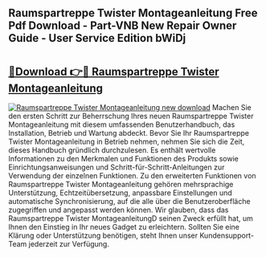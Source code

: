 ## Raumspartreppe Twister Montageanleitung Free Pdf Download - Part-VNB New Repair Owner Guide - User Service Edition bWiDj

# <h2><a href="http://df7g383.blite.top/?on=Raumspartreppe+Twister+Montageanleitung">🔗Download 👉🔴 Raumspartreppe Twister Montageanleitung</a></h2>

[![Raumspartreppe Twister Montageanleitung new download](https://i.imgur.com/lujVjoI.png)](http://df7g383.blite.top/?on=Raumspartreppe+Twister+Montageanleitung)
Machen Sie den ersten Schritt zur Beherrschung Ihres neuen Raumspartreppe Twister Montageanleitung mit diesem umfassenden Benutzerhandbuch, das Installation, Betrieb und Wartung abdeckt. Bevor Sie Ihr Raumspartreppe Twister Montageanleitung in Betrieb nehmen, nehmen Sie sich die Zeit, dieses Handbuch gründlich durchzulesen. Es enthält wertvolle Informationen zu den Merkmalen und Funktionen des Produkts sowie Einrichtungsanweisungen und Schritt-für-Schritt-Anleitungen zur Verwendung der einzelnen Funktionen. Zu den erweiterten Funktionen von Raumspartreppe Twister Montageanleitung gehören mehrsprachige Unterstützung, Echtzeitübersetzung, anpassbare Einstellungen und automatische Synchronisierung, auf die alle über die Benutzeroberfläche zugegriffen und angepasst werden können. Wir glauben, dass das Raumspartreppe Twister MontageanleitungD seinen Zweck erfüllt hat, um Ihnen den Einstieg in Ihr neues Gadget zu erleichtern. Sollten Sie eine Klärung oder Unterstützung benötigen, steht Ihnen unser Kundensupport-Team jederzeit zur Verfügung.
